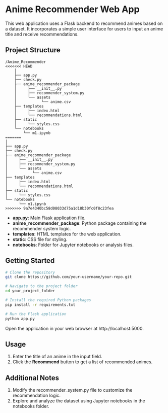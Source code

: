 # Anime Recommender Web App

This web application uses a Flask backend to recommend animes based on a dataset. It incorporates a simple user interface for users to input an anime title and receive recommendations.

## Project Structure

```text
/Anime_Recommender
<<<<<<< HEAD
    │
    ├── app.py
    ├── check.py
    ├── anime_recommender_package
    │     ├── __init__.py
    │     ├── recommender_system.py
    │     └── assets
    │           └── anime.csv
    ├── templates
    │     ├── index.html
    │     └── recommendations.html
    ├── static
    │     └── styles.css
    └── notebooks
        └── m1.ipynb
=======
│
├── app.py
├── check.py
├── anime_recommender_package
│     ├── __init__.py
│     ├── recommender_system.py
│     └── assets
│           └── anime.csv
├── templates
│     ├── index.html
│     └── recommendations.html
├── static
│     └── styles.css
└── notebooks
      └── m1.ipynb
>>>>>>> 9a7e4340bc58d08033d75a1d18b30fc0f8c23fea
```

- **app.py**: Main Flask application file.
- **anime_recommender_package**: Python package containing the recommender system logic.
- **templates**: HTML templates for the web application.
- **static**: CSS file for styling.
- **notebooks**: Folder for Jupyter notebooks or analysis files.


## Getting Started

```bash
# Clone the repository
git clone https://github.com/your-username/your-repo.git

# Navigate to the project folder
cd your_project_folder

# Install the required Python packages
pip install -r requirements.txt

# Run the Flask application
python app.py
```

Open the application in your web browser at http://localhost:5000.

## Usage
1. Enter the title of an anime in the input field.
2. Click the **Recommend** button to get a list of recommended animes.

## Additional Notes
1. Modify the recommender_system.py file to customize the recommendation logic.
2. Explore and analyze the dataset using Jupyter notebooks in the notebooks folder.
